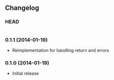 ## Changelog

### HEAD

```
```

### 0.1.1 (2014-01-19)

* Reimplementation for handling return and errors

### 0.1.0 (2014-01-19)

* Initial release